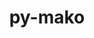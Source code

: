 ---
title: "py-mako"
layout: cache
categories: [package, develop]
meta: {"compilers": ["gcc@=11.1.0", "gcc@=11.4.0", "gcc@=13.2.0", "gcc@=9.4.0", "oneapi@=2024.2.1"], "num_specs": 82, "num_specs_by_stack": {"data-vis-sdk": 6, "e4s": 16, "e4s-neoverse-v2": 6, "e4s-neoverse_v1": 4, "e4s-oneapi": 18, "e4s-power": 2, "e4s-rocm-external": 6, "gpu-tests": 18, "hep": 6, "ml-linux-x86_64-rocm": 6, "root": 82}, "oss": ["ubuntu20.04", "ubuntu22.04", "ubuntu24.04"], "platforms": ["linux"], "stacks": ["data-vis-sdk", "e4s", "e4s-neoverse-v2", "e4s-neoverse_v1", "e4s-oneapi", "e4s-power", "e4s-rocm-external", "gpu-tests", "hep", "ml-linux-x86_64-rocm", "root"], "targets": ["neoverse_v1", "neoverse_v2", "ppc64le", "x86_64_v3"], "versions": ["1.2.4"]}
spec_details: [{"compiler": "gcc@=11.4.0", "hash": "24jtdhljs6i5wlbyegh6ruiq7c25wqv7", "os": "ubuntu22.04", "platform": "linux", "size": "-", "stacks": ["e4s", "root"], "target": "x86_64_v3", "variants": ["build_system=python_pip"], "versions": ["1.2.4"]}, {"compiler": "gcc@=11.4.0", "hash": "24ss63mt6bqydujgxzuua3x7u2cypsek", "os": "ubuntu22.04", "platform": "linux", "size": "-", "stacks": ["e4s-neoverse_v1", "root"], "target": "neoverse_v1", "variants": ["build_system=python_pip"], "versions": ["1.2.4"]}, {"compiler": "gcc@=11.4.0", "hash": "2mq5jo4sy2l3tsd2i33uqyar5wkrese5", "os": "ubuntu22.04", "platform": "linux", "size": "-", "stacks": ["e4s-neoverse-v2", "root"], "target": "neoverse_v2", "variants": ["build_system=python_pip"], "versions": ["1.2.4"]}, {"compiler": "gcc@=11.4.0", "hash": "2w7uskc3edxx2tfkdoceltzpyd3bvxbi", "os": "ubuntu22.04", "platform": "linux", "size": "-", "stacks": ["e4s", "root"], "target": "x86_64_v3", "variants": ["build_system=python_pip"], "versions": ["1.2.4"]}, {"compiler": "gcc@=11.1.0", "hash": "3e3q6f3wucjslxni6zbroqvveaf7xutg", "os": "ubuntu20.04", "platform": "linux", "size": "-", "stacks": ["data-vis-sdk", "root"], "target": "x86_64_v3", "variants": ["build_system=python_pip"], "versions": ["1.2.4"]}, {"compiler": "gcc@=11.4.0", "hash": "44njvuqaept3wizu4rswyua5rj4mfxk5", "os": "ubuntu22.04", "platform": "linux", "size": "-", "stacks": ["e4s-neoverse-v2", "root"], "target": "neoverse_v2", "variants": ["build_system=python_pip"], "versions": ["1.2.4"]}, {"compiler": "gcc@=11.4.0", "hash": "4gixqaiurd6qrudffzplao6yebwyc5rg", "os": "ubuntu22.04", "platform": "linux", "size": "-", "stacks": ["e4s-neoverse_v1", "root"], "target": "neoverse_v1", "variants": ["build_system=python_pip"], "versions": ["1.2.4"]}, {"compiler": "oneapi@=2024.2.1", "hash": "57shwiogyytrn4fly47cqp6oohsrkbev", "os": "ubuntu22.04", "platform": "linux", "size": "-", "stacks": ["e4s-oneapi", "root"], "target": "x86_64_v3", "variants": ["build_system=python_pip"], "versions": ["1.2.4"]}, {"compiler": "oneapi@=2024.2.1", "hash": "5zfbl3fj655qikdyxb6jsqplxs36z7zl", "os": "ubuntu22.04", "platform": "linux", "size": "-", "stacks": ["e4s-oneapi", "root"], "target": "x86_64_v3", "variants": ["build_system=python_pip"], "versions": ["1.2.4"]}, {"compiler": "gcc@=11.1.0", "hash": "63o5efey3jq3x5jsk4wjfxie52vuuenn", "os": "ubuntu20.04", "platform": "linux", "size": "-", "stacks": ["gpu-tests", "root"], "target": "x86_64_v3", "variants": ["build_system=python_pip"], "versions": ["1.2.4"]}, {"compiler": "oneapi@=2024.2.1", "hash": "675oehlq4x3at2vs7bq5wa6uwu6kh4aj", "os": "ubuntu22.04", "platform": "linux", "size": "-", "stacks": ["e4s-oneapi", "root"], "target": "x86_64_v3", "variants": ["build_system=python_pip"], "versions": ["1.2.4"]}, {"compiler": "oneapi@=2024.2.1", "hash": "6kdglm3hde3uc5yegst6q5tn5cvimu27", "os": "ubuntu22.04", "platform": "linux", "size": "-", "stacks": ["e4s-oneapi", "root"], "target": "x86_64_v3", "variants": ["build_system=python_pip"], "versions": ["1.2.4"]}, {"compiler": "gcc@=11.1.0", "hash": "6q3a2dhk2lcfe6qqgm7mkq6u6c2e4r5h", "os": "ubuntu20.04", "platform": "linux", "size": "-", "stacks": ["gpu-tests", "root"], "target": "x86_64_v3", "variants": ["build_system=python_pip"], "versions": ["1.2.4"]}, {"compiler": "gcc@=11.4.0", "hash": "73hxndnasttacnt34a5pe3r6dh5lwbh7", "os": "ubuntu22.04", "platform": "linux", "size": "-", "stacks": ["e4s-neoverse-v2", "root"], "target": "neoverse_v2", "variants": ["build_system=python_pip"], "versions": ["1.2.4"]}, {"compiler": "oneapi@=2024.2.1", "hash": "7bwxlrh4drmtyb4s5mwkrqrxrmxd6ab4", "os": "ubuntu22.04", "platform": "linux", "size": "-", "stacks": ["e4s-oneapi", "root"], "target": "x86_64_v3", "variants": ["build_system=python_pip"], "versions": ["1.2.4"]}, {"compiler": "gcc@=11.4.0", "hash": "7ggukdjahcv6xtoue2ixkseh6dcwgp33", "os": "ubuntu22.04", "platform": "linux", "size": "-", "stacks": ["e4s", "e4s-rocm-external", "root"], "target": "x86_64_v3", "variants": ["build_system=python_pip"], "versions": ["1.2.4"]}, {"compiler": "oneapi@=2024.2.1", "hash": "asr7y6cmpqzx2l32gngvgurjv5mi52vv", "os": "ubuntu22.04", "platform": "linux", "size": "-", "stacks": ["e4s-oneapi", "root"], "target": "x86_64_v3", "variants": ["build_system=python_pip"], "versions": ["1.2.4"]}, {"compiler": "gcc@=13.2.0", "hash": "bn63aixbqotg6tin6wwi4izmlr2z4xsg", "os": "ubuntu24.04", "platform": "linux", "size": "-", "stacks": ["ml-linux-x86_64-rocm", "root"], "target": "x86_64_v3", "variants": ["build_system=python_pip"], "versions": ["1.2.4"]}, {"compiler": "gcc@=11.1.0", "hash": "buuhriladfqfzow3um3ihq2evapscb7u", "os": "ubuntu20.04", "platform": "linux", "size": "-", "stacks": ["data-vis-sdk", "root"], "target": "x86_64_v3", "variants": ["build_system=python_pip"], "versions": ["1.2.4"]}, {"compiler": "gcc@=13.2.0", "hash": "duwgxgpkydkswyytltmc3grngcavvu5p", "os": "ubuntu24.04", "platform": "linux", "size": "-", "stacks": ["ml-linux-x86_64-rocm", "root"], "target": "x86_64_v3", "variants": ["build_system=python_pip"], "versions": ["1.2.4"]}, {"compiler": "gcc@=11.1.0", "hash": "dwgqs4bcnci7vbt6ftolkynnxliknqup", "os": "ubuntu20.04", "platform": "linux", "size": "-", "stacks": ["gpu-tests", "root"], "target": "x86_64_v3", "variants": ["build_system=python_pip"], "versions": ["1.2.4"]}, {"compiler": "oneapi@=2024.2.1", "hash": "dyvvkqdczxcai25mutvuwoho5sxkpwfc", "os": "ubuntu22.04", "platform": "linux", "size": "-", "stacks": ["e4s-oneapi", "root"], "target": "x86_64_v3", "variants": ["build_system=python_pip"], "versions": ["1.2.4"]}, {"compiler": "gcc@=11.4.0", "hash": "dzsnlzizmokcej2sy3sva3uscmzetc2n", "os": "ubuntu22.04", "platform": "linux", "size": "-", "stacks": ["e4s", "root"], "target": "x86_64_v3", "variants": ["build_system=python_pip"], "versions": ["1.2.4"]}, {"compiler": "gcc@=11.4.0", "hash": "e7ou7fxdyxmomtldddh6l5nqib6yikh6", "os": "ubuntu22.04", "platform": "linux", "size": "-", "stacks": ["hep", "root"], "target": "x86_64_v3", "variants": ["build_system=python_pip"], "versions": ["1.2.4"]}, {"compiler": "gcc@=11.4.0", "hash": "escht43psbriwgq2453533x2djapm2zc", "os": "ubuntu22.04", "platform": "linux", "size": "-", "stacks": ["hep", "root"], "target": "x86_64_v3", "variants": ["build_system=python_pip"], "versions": ["1.2.4"]}, {"compiler": "gcc@=11.4.0", "hash": "f2vnhlak66op4bgpgtiaown6zkmeaee5", "os": "ubuntu22.04", "platform": "linux", "size": "-", "stacks": ["e4s", "e4s-rocm-external", "root"], "target": "x86_64_v3", "variants": ["build_system=python_pip"], "versions": ["1.2.4"]}, {"compiler": "gcc@=11.1.0", "hash": "gecs6likyw6upplpmtdbidruqziyiipl", "os": "ubuntu20.04", "platform": "linux", "size": "-", "stacks": ["gpu-tests", "root"], "target": "x86_64_v3", "variants": ["build_system=python_pip"], "versions": ["1.2.4"]}, {"compiler": "gcc@=11.4.0", "hash": "ghznnnc4j3y45ayrthxdh3z7sqnvmy4s", "os": "ubuntu22.04", "platform": "linux", "size": "-", "stacks": ["e4s", "root"], "target": "x86_64_v3", "variants": ["build_system=python_pip"], "versions": ["1.2.4"]}, {"compiler": "gcc@=11.4.0", "hash": "gibkbes4f6iou4h2znl76rdoeggyv2fa", "os": "ubuntu22.04", "platform": "linux", "size": "-", "stacks": ["e4s", "root"], "target": "x86_64_v3", "variants": ["build_system=python_pip"], "versions": ["1.2.4"]}, {"compiler": "gcc@=11.1.0", "hash": "gtbezclkakeane3u3zr74mw5igj3ucgs", "os": "ubuntu20.04", "platform": "linux", "size": "-", "stacks": ["data-vis-sdk", "root"], "target": "x86_64_v3", "variants": ["build_system=python_pip"], "versions": ["1.2.4"]}, {"compiler": "oneapi@=2024.2.1", "hash": "gug5j5cnpj7n674j2kws3darkqpvjirc", "os": "ubuntu22.04", "platform": "linux", "size": "-", "stacks": ["e4s-oneapi", "root"], "target": "x86_64_v3", "variants": ["build_system=python_pip"], "versions": ["1.2.4"]}, {"compiler": "gcc@=11.4.0", "hash": "gx3y4aaldvn63jz7nb4d7kvoy6pkknxi", "os": "ubuntu22.04", "platform": "linux", "size": "-", "stacks": ["e4s-neoverse_v1", "root"], "target": "neoverse_v1", "variants": ["build_system=python_pip"], "versions": ["1.2.4"]}, {"compiler": "oneapi@=2024.2.1", "hash": "hd6zsacjmsrd46cb5oh5wupceqnwfxga", "os": "ubuntu22.04", "platform": "linux", "size": "-", "stacks": ["e4s-oneapi", "root"], "target": "x86_64_v3", "variants": ["build_system=python_pip"], "versions": ["1.2.4"]}, {"compiler": "gcc@=13.2.0", "hash": "hyxq46k2bm6mb635eq27bjfe55cntst2", "os": "ubuntu24.04", "platform": "linux", "size": "-", "stacks": ["ml-linux-x86_64-rocm", "root"], "target": "x86_64_v3", "variants": ["build_system=python_pip"], "versions": ["1.2.4"]}, {"compiler": "gcc@=11.4.0", "hash": "ie6evda5xsj2isxooiqoh2z3cyrjv3bk", "os": "ubuntu22.04", "platform": "linux", "size": "-", "stacks": ["e4s", "e4s-rocm-external", "root"], "target": "x86_64_v3", "variants": ["build_system=python_pip"], "versions": ["1.2.4"]}, {"compiler": "gcc@=11.4.0", "hash": "ihec2fvlqqhqg2hx3b3j6rxrsmb57tmb", "os": "ubuntu22.04", "platform": "linux", "size": "-", "stacks": ["e4s", "e4s-rocm-external", "root"], "target": "x86_64_v3", "variants": ["build_system=python_pip"], "versions": ["1.2.4"]}, {"compiler": "gcc@=11.1.0", "hash": "ikvd5yt533myxxlx64p2haip3ezepba7", "os": "ubuntu20.04", "platform": "linux", "size": "-", "stacks": ["gpu-tests", "root"], "target": "x86_64_v3", "variants": ["build_system=python_pip"], "versions": ["1.2.4"]}, {"compiler": "gcc@=11.4.0", "hash": "j7uqzhpdym3tcmkdohmausv3g4dytd7s", "os": "ubuntu22.04", "platform": "linux", "size": "-", "stacks": ["e4s", "e4s-rocm-external", "root"], "target": "x86_64_v3", "variants": ["build_system=python_pip"], "versions": ["1.2.4"]}, {"compiler": "gcc@=11.1.0", "hash": "kkh3b3v4ubho7b4elsopbd6eysjgsoom", "os": "ubuntu20.04", "platform": "linux", "size": "-", "stacks": ["gpu-tests", "root"], "target": "x86_64_v3", "variants": ["build_system=python_pip"], "versions": ["1.2.4"]}, {"compiler": "gcc@=13.2.0", "hash": "l7s7q4qzykos2vpo6hsgw4sbnmq6rbwm", "os": "ubuntu24.04", "platform": "linux", "size": "-", "stacks": ["ml-linux-x86_64-rocm", "root"], "target": "x86_64_v3", "variants": ["build_system=python_pip"], "versions": ["1.2.4"]}, {"compiler": "oneapi@=2024.2.1", "hash": "liu2yzmv4bug32ew4mjyfz5y2xlmodsh", "os": "ubuntu22.04", "platform": "linux", "size": "-", "stacks": ["e4s-oneapi", "root"], "target": "x86_64_v3", "variants": ["build_system=python_pip"], "versions": ["1.2.4"]}, {"compiler": "oneapi@=2024.2.1", "hash": "lqe63hd4vdzdweeqhkugyya4plpobbkc", "os": "ubuntu22.04", "platform": "linux", "size": "-", "stacks": ["e4s-oneapi", "root"], "target": "x86_64_v3", "variants": ["build_system=python_pip"], "versions": ["1.2.4"]}, {"compiler": "gcc@=11.1.0", "hash": "lujdymvpzlluxozjjm24yzjiyq4pvzle", "os": "ubuntu20.04", "platform": "linux", "size": "-", "stacks": ["gpu-tests", "root"], "target": "x86_64_v3", "variants": ["build_system=python_pip"], "versions": ["1.2.4"]}, {"compiler": "gcc@=11.4.0", "hash": "mmcltrax7johstsbfyi3ldprg4bj5yme", "os": "ubuntu22.04", "platform": "linux", "size": "-", "stacks": ["e4s-neoverse-v2", "root"], "target": "neoverse_v2", "variants": ["build_system=python_pip"], "versions": ["1.2.4"]}, {"compiler": "gcc@=11.4.0", "hash": "mz4wancudhzhbid2ixw6ccixizatfq6z", "os": "ubuntu22.04", "platform": "linux", "size": "-", "stacks": ["hep", "root"], "target": "x86_64_v3", "variants": ["build_system=python_pip"], "versions": ["1.2.4"]}, {"compiler": "gcc@=13.2.0", "hash": "n7voe76vvfqb267l7mt7lekgsadxvbmm", "os": "ubuntu24.04", "platform": "linux", "size": "-", "stacks": ["ml-linux-x86_64-rocm", "root"], "target": "x86_64_v3", "variants": ["build_system=python_pip"], "versions": ["1.2.4"]}, {"compiler": "gcc@=11.1.0", "hash": "nbvod6gl7savtem3w4pqrdk5l4vtigil", "os": "ubuntu20.04", "platform": "linux", "size": "-", "stacks": ["gpu-tests", "root"], "target": "x86_64_v3", "variants": ["build_system=python_pip"], "versions": ["1.2.4"]}, {"compiler": "oneapi@=2024.2.1", "hash": "ohaueohgita5gkw5smzus5dmmonvz2w7", "os": "ubuntu22.04", "platform": "linux", "size": "-", "stacks": ["e4s-oneapi", "root"], "target": "x86_64_v3", "variants": ["build_system=python_pip"], "versions": ["1.2.4"]}, {"compiler": "gcc@=11.4.0", "hash": "oi6yscnrwlsdluc6tsspnj33rvpgg6h2", "os": "ubuntu22.04", "platform": "linux", "size": "-", "stacks": ["hep", "root"], "target": "x86_64_v3", "variants": ["build_system=python_pip"], "versions": ["1.2.4"]}, {"compiler": "gcc@=11.4.0", "hash": "p3xgscbdmvpxrp6bcyqfems4ilkkbdr3", "os": "ubuntu22.04", "platform": "linux", "size": "-", "stacks": ["hep", "root"], "target": "x86_64_v3", "variants": ["build_system=python_pip"], "versions": ["1.2.4"]}, {"compiler": "gcc@=11.1.0", "hash": "p4epqd26cundxdtcnkxccpozvylajpyh", "os": "ubuntu20.04", "platform": "linux", "size": "-", "stacks": ["gpu-tests", "root"], "target": "x86_64_v3", "variants": ["build_system=python_pip"], "versions": ["1.2.4"]}, {"compiler": "oneapi@=2024.2.1", "hash": "pkt4fgww2z2jjrvdeha7aa2guiq77jgy", "os": "ubuntu22.04", "platform": "linux", "size": "-", "stacks": ["e4s-oneapi", "root"], "target": "x86_64_v3", "variants": ["build_system=python_pip"], "versions": ["1.2.4"]}, {"compiler": "gcc@=11.1.0", "hash": "pq4hfxbzbmb2lbwgowrwpgmmjw64gto4", "os": "ubuntu20.04", "platform": "linux", "size": "-", "stacks": ["gpu-tests", "root"], "target": "x86_64_v3", "variants": ["build_system=python_pip"], "versions": ["1.2.4"]}, {"compiler": "gcc@=11.1.0", "hash": "prlo6ybcrjahiutzwkmbg3biio2srpwf", "os": "ubuntu20.04", "platform": "linux", "size": "-", "stacks": ["gpu-tests", "root"], "target": "x86_64_v3", "variants": ["build_system=python_pip"], "versions": ["1.2.4"]}, {"compiler": "oneapi@=2024.2.1", "hash": "ptl7tlzcc6iuj3mgy3pbqeoog5njoang", "os": "ubuntu22.04", "platform": "linux", "size": "-", "stacks": ["e4s-oneapi", "root"], "target": "x86_64_v3", "variants": ["build_system=python_pip"], "versions": ["1.2.4"]}, {"compiler": "gcc@=11.4.0", "hash": "q5l2w6xruuk2rtdevbosgfeczixmcgwo", "os": "ubuntu22.04", "platform": "linux", "size": "-", "stacks": ["e4s", "root"], "target": "x86_64_v3", "variants": ["build_system=python_pip"], "versions": ["1.2.4"]}, {"compiler": "oneapi@=2024.2.1", "hash": "qfkicfxuejcetmkrh4gdmzwo5depxmgn", "os": "ubuntu22.04", "platform": "linux", "size": "-", "stacks": ["e4s-oneapi", "root"], "target": "x86_64_v3", "variants": ["build_system=python_pip"], "versions": ["1.2.4"]}, {"compiler": "gcc@=11.1.0", "hash": "r6fysb7aiuav3gndfort3zrjugbwex75", "os": "ubuntu20.04", "platform": "linux", "size": "-", "stacks": ["gpu-tests", "root"], "target": "x86_64_v3", "variants": ["build_system=python_pip"], "versions": ["1.2.4"]}, {"compiler": "gcc@=11.4.0", "hash": "rvm2p5qgpzy5jmi7cxlpz55jdzlv555b", "os": "ubuntu22.04", "platform": "linux", "size": "-", "stacks": ["e4s", "root"], "target": "x86_64_v3", "variants": ["build_system=python_pip"], "versions": ["1.2.4"]}, {"compiler": "oneapi@=2024.2.1", "hash": "shudhfbnjro4vi34wg72fbsrjzh6q7jl", "os": "ubuntu22.04", "platform": "linux", "size": "-", "stacks": ["e4s-oneapi", "root"], "target": "x86_64_v3", "variants": ["build_system=python_pip"], "versions": ["1.2.4"]}, {"compiler": "gcc@=11.4.0", "hash": "t3i3tixy4rtlb2dbmsghz533umdjipxy", "os": "ubuntu22.04", "platform": "linux", "size": "-", "stacks": ["e4s-neoverse-v2", "root"], "target": "neoverse_v2", "variants": ["build_system=python_pip"], "versions": ["1.2.4"]}, {"compiler": "gcc@=11.4.0", "hash": "tc2yijsf7lepghtw26uqztkkrd7q6hs5", "os": "ubuntu22.04", "platform": "linux", "size": "-", "stacks": ["e4s", "e4s-rocm-external", "root"], "target": "x86_64_v3", "variants": ["build_system=python_pip"], "versions": ["1.2.4"]}, {"compiler": "gcc@=11.1.0", "hash": "u5i26kpprws3ftc4363hesmhg5wir5q5", "os": "ubuntu20.04", "platform": "linux", "size": "-", "stacks": ["gpu-tests", "root"], "target": "x86_64_v3", "variants": ["build_system=python_pip"], "versions": ["1.2.4"]}, {"compiler": "gcc@=11.4.0", "hash": "u5lkfye4ueurod7azq3pw45r5ind6tux", "os": "ubuntu22.04", "platform": "linux", "size": "-", "stacks": ["e4s", "root"], "target": "x86_64_v3", "variants": ["build_system=python_pip"], "versions": ["1.2.4"]}, {"compiler": "gcc@=11.4.0", "hash": "ub6ysvsxk4walmnphdcqquortw6mzi74", "os": "ubuntu22.04", "platform": "linux", "size": "-", "stacks": ["e4s", "root"], "target": "x86_64_v3", "variants": ["build_system=python_pip"], "versions": ["1.2.4"]}, {"compiler": "gcc@=13.2.0", "hash": "upvd2xmekmo7y565mf7sjz7r2335td4x", "os": "ubuntu24.04", "platform": "linux", "size": "-", "stacks": ["ml-linux-x86_64-rocm", "root"], "target": "x86_64_v3", "variants": ["build_system=python_pip"], "versions": ["1.2.4"]}, {"compiler": "gcc@=11.4.0", "hash": "uwuvaw33upsjfp34sjlzuddb2bpem777", "os": "ubuntu22.04", "platform": "linux", "size": "-", "stacks": ["hep", "root"], "target": "x86_64_v3", "variants": ["build_system=python_pip"], "versions": ["1.2.4"]}, {"compiler": "gcc@=11.1.0", "hash": "va6kw4ykztn7mizz6ry4fjunibypdftf", "os": "ubuntu20.04", "platform": "linux", "size": "-", "stacks": ["data-vis-sdk", "root"], "target": "x86_64_v3", "variants": ["build_system=python_pip"], "versions": ["1.2.4"]}, {"compiler": "gcc@=9.4.0", "hash": "vuxlafvcatzpffvnyknikqu7dk6sfqal", "os": "ubuntu20.04", "platform": "linux", "size": "-", "stacks": ["e4s-power", "root"], "target": "ppc64le", "variants": ["build_system=python_pip"], "versions": ["1.2.4"]}, {"compiler": "gcc@=11.1.0", "hash": "w75nhlvjtexqdaqi2xukmzv26tzrsfav", "os": "ubuntu20.04", "platform": "linux", "size": "-", "stacks": ["gpu-tests", "root"], "target": "x86_64_v3", "variants": ["build_system=python_pip"], "versions": ["1.2.4"]}, {"compiler": "gcc@=11.4.0", "hash": "wyfxmylgx5sczwkqapdzmip2nj3526xr", "os": "ubuntu22.04", "platform": "linux", "size": "-", "stacks": ["e4s-neoverse-v2", "root"], "target": "neoverse_v2", "variants": ["build_system=python_pip"], "versions": ["1.2.4"]}, {"compiler": "gcc@=11.1.0", "hash": "xajy6t2og3fhybxn3yw55frikzaihnnj", "os": "ubuntu20.04", "platform": "linux", "size": "-", "stacks": ["gpu-tests", "root"], "target": "x86_64_v3", "variants": ["build_system=python_pip"], "versions": ["1.2.4"]}, {"compiler": "oneapi@=2024.2.1", "hash": "xzgva4md62pnhplq4dtsqp5zlvy26bfl", "os": "ubuntu22.04", "platform": "linux", "size": "-", "stacks": ["e4s-oneapi", "root"], "target": "x86_64_v3", "variants": ["build_system=python_pip"], "versions": ["1.2.4"]}, {"compiler": "oneapi@=2024.2.1", "hash": "xzl44qy7tvrigydoihccpucnimj2dnrb", "os": "ubuntu22.04", "platform": "linux", "size": "-", "stacks": ["e4s-oneapi", "root"], "target": "x86_64_v3", "variants": ["build_system=python_pip"], "versions": ["1.2.4"]}, {"compiler": "gcc@=11.4.0", "hash": "y5mdiyaadb6jy72fjihn3qq56nyek6ln", "os": "ubuntu22.04", "platform": "linux", "size": "-", "stacks": ["e4s-neoverse_v1", "root"], "target": "neoverse_v1", "variants": ["build_system=python_pip"], "versions": ["1.2.4"]}, {"compiler": "gcc@=11.1.0", "hash": "y6wyxpjhdhgpb7fxylgtyz7wpv43tlfg", "os": "ubuntu20.04", "platform": "linux", "size": "-", "stacks": ["gpu-tests", "root"], "target": "x86_64_v3", "variants": ["build_system=python_pip"], "versions": ["1.2.4"]}, {"compiler": "gcc@=11.1.0", "hash": "yiwfzqdaqwtr6ymsnuzh6nfuw7cstl33", "os": "ubuntu20.04", "platform": "linux", "size": "-", "stacks": ["data-vis-sdk", "root"], "target": "x86_64_v3", "variants": ["build_system=python_pip"], "versions": ["1.2.4"]}, {"compiler": "gcc@=11.1.0", "hash": "yjwdqpbkxpvo2v3liuhljytuev7avqnf", "os": "ubuntu20.04", "platform": "linux", "size": "-", "stacks": ["gpu-tests", "root"], "target": "x86_64_v3", "variants": ["build_system=python_pip"], "versions": ["1.2.4"]}, {"compiler": "gcc@=9.4.0", "hash": "ykatzif5rmmmxt4txfuyh3enrrwk66gf", "os": "ubuntu20.04", "platform": "linux", "size": "-", "stacks": ["e4s-power", "root"], "target": "ppc64le", "variants": ["build_system=python_pip"], "versions": ["1.2.4"]}, {"compiler": "gcc@=11.1.0", "hash": "yl7h2656qghxztvanrr2gq7hre3trqvs", "os": "ubuntu20.04", "platform": "linux", "size": "-", "stacks": ["gpu-tests", "root"], "target": "x86_64_v3", "variants": ["build_system=python_pip"], "versions": ["1.2.4"]}, {"compiler": "gcc@=11.4.0", "hash": "yojcpbstdzgp2mifqlubhv6xgo2h6lpa", "os": "ubuntu22.04", "platform": "linux", "size": "-", "stacks": ["e4s", "root"], "target": "x86_64_v3", "variants": ["build_system=python_pip"], "versions": ["1.2.4"]}, {"compiler": "gcc@=11.1.0", "hash": "z46cfbrlofnrthgqxtd4cf367dma7uwq", "os": "ubuntu20.04", "platform": "linux", "size": "-", "stacks": ["data-vis-sdk", "root"], "target": "x86_64_v3", "variants": ["build_system=python_pip"], "versions": ["1.2.4"]}]
---